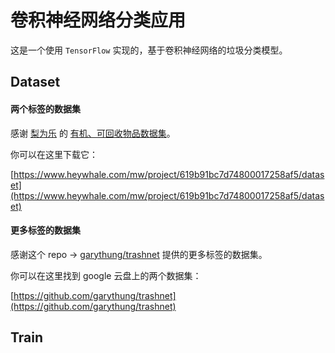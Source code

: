 # 卷积神经网络分类应用

这是一个使用 `TensorFlow` 实现的，基于卷积神经网络的垃圾分类模型。

## Dataset

#### 两个标签的数据集

感谢 [梨为乐](https://www.heywhale.com/home/user/profile/6137612c1cac2c04682f9c47) 的 [有机、可回收物品数据集](https://www.heywhale.com/mw/project/619b91bc7d74800017258af5/dataset)。

你可以在这里下载它：

[https://www.heywhale.com/mw/project/619b91bc7d74800017258af5/dataset](https://www.heywhale.com/mw/project/619b91bc7d74800017258af5/dataset)

#### 更多标签的数据集

感谢这个 repo -> [garythung/trashnet](https://github.com/garythung/trashnet) 提供的更多标签的数据集。

你可以在这里找到 google 云盘上的两个数据集：

[https://github.com/garythung/trashnet](https://github.com/garythung/trashnet)

## Train

